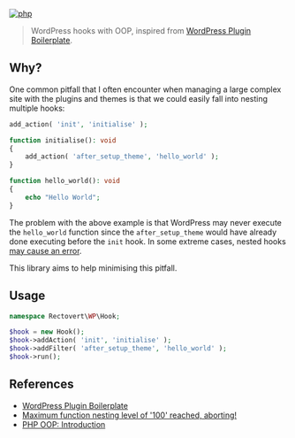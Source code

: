 [![php](https://github.com/rectovert/wp-hook/actions/workflows/php.yml/badge.svg)](https://github.com/rectovert/wp-hook/actions/workflows/php.yml)

> WordPress hooks with OOP, inspired from [WordPress Plugin Boilerplate](https://wppb.me/).

## Why?

One common pitfall that I often encounter when managing a large complex site with the plugins and themes is that we could easily fall into nesting multiple hooks:

```php
add_action( 'init', 'initialise' );

function initialise(): void
{
	add_action( 'after_setup_theme', 'hello_world' );
}

function hello_world(): void
{
    echo "Hello World";
}
```

The problem with the above example is that WordPress may never execute the `hello_world` function since the `after_setup_theme` would have already done executing before the `init` hook. In some extreme cases, nested hooks [may cause an error](https://wordpress.stackexchange.com/questions/147505/wp-insert-posts-fatal-error-maximum-function-nesting-level-of-100-reached-ab).

This library aims to help minimising this pitfall.

## Usage

```php
namespace Rectovert\WP\Hook;

$hook = new Hook();
$hook->addAction( 'init', 'initialise' );
$hook->addFilter( 'after_setup_theme', 'hello_world' );
$hook->run();
```

## References

- [WordPress Plugin Boilerplate](https://wppb.me/)
- [Maximum function nesting level of '100' reached, aborting!](https://wordpress.stackexchange.com/questions/147505/wp-insert-posts-fatal-error-maximum-function-nesting-level-of-100-reached-ab)
- [PHP OOP: Introduction](https://phptherightway.com/#object-oriented-programming)
